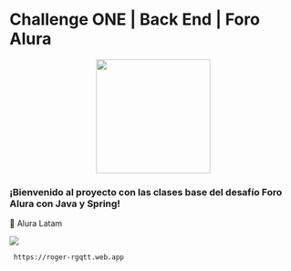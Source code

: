# Challenge ONE | Back End | Foro Alura 

<p align="center" >
     <img width="200" heigth="200" src="https://user-images.githubusercontent.com/91544872/209678377-70b50b21-33de-424c-bed8-6a71ef3406ff.png">
</p>

### ¡Bienvenido al proyecto con las clases base del desafío Foro Alura con Java y Spring! 

💙 Alura Latam

<img src="https://img.shields.io/badge/-LinkedIn-%230077B5?style=for-the-badge&logo=linkedin&logoColor=white" target="_blank"></a>

     https://roger-rgqtt.web.app





